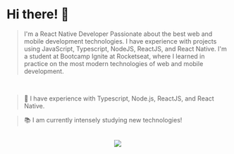 # Hi there! :wave:

> I'm a React Native Developer Passionate about the best web and mobile development technologies. I have experience with projects using JavaScript, Typescript, NodeJS, ReactJS, and React Native. I'm a student at Bootcamp Ignite at Rocketseat, where I learned in practice on the most modern technologies of web and mobile development.
<br>

> :seedling: I have experience with Typescript, Node.js, ReactJS, and React Native.

> :books: I am currently intensely studying new technologies!
<br>

<div align="center">
<img max-width="500" src="https://user-images.githubusercontent.com/89322549/131285267-559fa518-0e05-4f2d-9830-e6fa6c6fb4cc.gif"/>
 </div>



